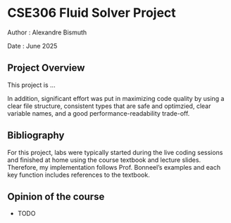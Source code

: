 # CSE306 Fluid Solver Project

Author : Alexandre Bismuth

Date : June 2025

## Project Overview

This project is ...

In addition, significant effort was put in maximizing code quality by using a clear file structure, consistent types that are safe and optimzied, clear variable names, and a good performance-readability trade-off.

## Bibliography

For this project, labs were typically started during the live coding sessions and finished at home using the course textbook and lecture slides. Therefore, my implementation follows Prof. Bonneel’s examples and each key function includes references to the textbook.

## Opinion of the course

- TODO

